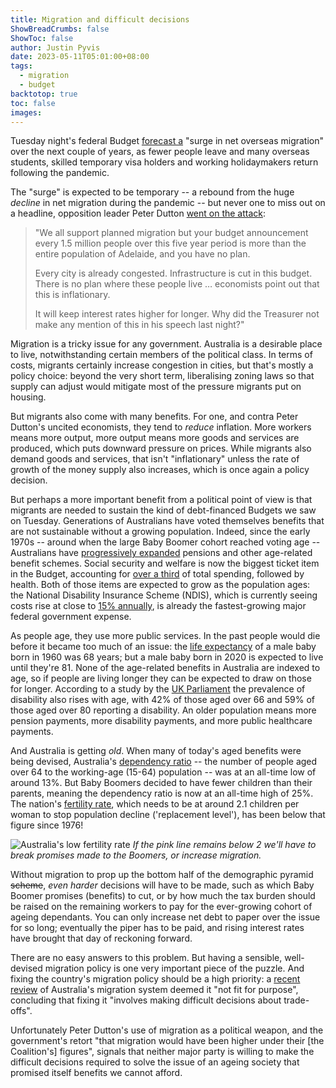 ```yaml
---
title: Migration and difficult decisions
ShowBreadCrumbs: false
ShowToc: false
author: Justin Pyvis
date: 2023-05-11T05:01:00+08:00
tags:
  - migration
  - budget
backtotop: true
toc: false
images:
---
```

Tuesday night's federal Budget [forecast a](https://www.theguardian.com/australia-news/2023/may/10/australias-post-pandemic-surge-in-net-overseas-migration-temporary-federal-budget-predicts) "surge in net overseas migration" over the next couple of years, as fewer people leave and many overseas students, skilled temporary visa holders and working holidaymakers return following the pandemic. 

The "surge" is expected to be temporary -- a rebound from the huge *decline* in net migration during the pandemic -- but never one to miss out on a headline, opposition leader Peter Dutton [went on the attack](https://www.smh.com.au/national/australia-news-live-medicare-gets-24-billion-funding-boost-in-budget-treasurer-delivers-4-2-billion-surplus-20230510-p5d759.html?post=p54tto#p54tto):

> "We all support planned migration but your budget announcement every 1.5 million people over this five year period is more than the entire population of Adelaide, and you have no plan.
> 
> Every city is already congested. Infrastructure is cut in this budget. There is no plan where these people live … economists point out that this is inflationary.
> 
> It will keep interest rates higher for longer. Why did the Treasurer not make any mention of this in his speech last night?"

Migration is a tricky issue for any government. Australia is a desirable place to live, notwithstanding certain members of the political class. In terms of costs, migrants certainly increase congestion in cities, but that's mostly a policy choice: beyond the very short term, liberalising zoning laws so that supply can adjust would mitigate most of the pressure migrants put on housing.

But migrants also come with many benefits. For one, and contra Peter Dutton's uncited economists, they tend to *reduce* inflation. More workers means more output, more output means more goods and services are produced, which puts downward pressure on prices. While migrants also demand goods and services, that isn't "inflationary" unless the rate of growth of the money supply also increases, which is once again a policy decision.

But perhaps a more important benefit from a political point of view is that migrants are needed to sustain the kind of debt-financed Budgets we saw on Tuesday. Generations of Australians have voted themselves benefits that are not sustainable without a growing population. Indeed, since the early 1970s -- around when the large Baby Boomer cohort reached voting age -- Australians have [progressively expanded](https://www.abs.gov.au/ausstats/abs@.nsf/94713ad445ff1425ca25682000192af2/8e72c4526a94aaedca2569de00296978!opendocument) pensions and other age-related benefit schemes. Social security and welfare is now the biggest ticket item in the Budget, accounting for [over a third](https://www.aph.gov.au/About_Parliament/Parliamentary_Departments/Parliamentary_Library/pubs/rp/BudgetReview202021/AustralianGovernmentExpenditure) of total spending, followed by health. Both of those items are expected to grow as the population ages: the National Disability Insurance Scheme (NDIS), which is currently seeing costs rise at close to [15% annually](https://www.abc.net.au/news/2023-04-28/ndis-funding-sustainability-budget-disability-participants/102278498), is already the fastest-growing major federal government expense.

As people age, they use more public services. In the past people would die before it became too much of an issue: the [life expectancy](https://www.aihw.gov.au/reports/life-expectancy-death/deaths-in-australia/contents/life-expectancy) of a male baby born in 1960 was 68 years; but a male baby born in 2020 is expected to live until they're 81. None of the age-related benefits in Australia are indexed to age, so if people are living longer they can be expected to draw on those for longer. According to a study by the [UK Parliament](https://commonslibrary.parliament.uk/research-briefings/cbp-9602/) the prevalence of disability also rises with age, with 42% of those aged over 66 and 59% of those aged over 80 reporting a disability. An older population means more pension payments, more disability payments, and more public healthcare payments.

And Australia is getting *old*. When many of today's aged benefits were being devised, Australia's [dependency ratio](https://data.worldbank.org/indicator/SP.POP.DPND.OL?locations=AU) -- the number of people aged over 64 to the working-age (15-64) population -- was at an all-time low of around 13%. But Baby Boomers decided to have fewer children than their parents, meaning the dependency ratio is now at an all-time high of 25%. The nation's [fertility rate](https://aifs.gov.au/research/facts-and-figures/births-australia-2023), which needs to be at around 2.1 children per woman to stop population decline ('replacement level'), has been below that figure since 1976!

![Australia's low fertility rate](/images/au-fertility-rate-2023.png) *If the pink line remains below 2 we'll have to break promises made to the Boomers, or increase migration.*

Without migration to prop up the bottom half of the demographic pyramid ~~scheme~~, *even harder* decisions will have to be made, such as which Baby Boomer promises (benefits) to cut, or by how much the tax burden should be raised on the remaining workers to pay for the ever-growing cohort of ageing dependants. You can only increase net debt to paper over the issue for so long; eventually the piper has to be paid, and rising interest rates have brought that day of reckoning forward.

There are no easy answers to this problem. But having a sensible, well-devised migration policy is one very important piece of the puzzle. And fixing the country's migration policy should be a high priority: a [recent review](https://www.homeaffairs.gov.au/reports-and-publications/reviews-and-inquiries/departmental-reviews/migration-system-for-australias-future) of Australia's migration system deemed it "not fit for purpose", concluding that fixing it "involves making difficult decisions about trade-offs". 

Unfortunately Peter Dutton's use of migration as a political weapon, and the government's retort "that migration would have been higher under their [the Coalition's] figures", signals that neither major party is willing to make the difficult decisions required to solve the issue of an ageing society that promised itself benefits we cannot afford.